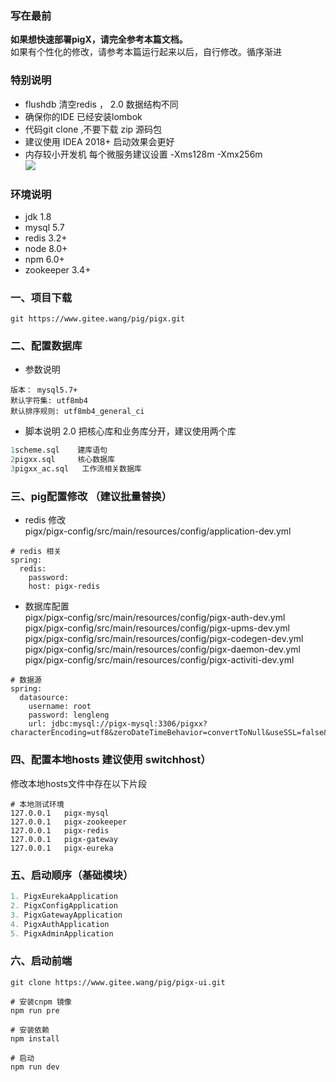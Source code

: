### 写在最前
**如果想快速部署pigX，请完全参考本篇文档。**    
如果有个性化的修改，请参考本篇运行起来以后，自行修改。循序渐进

### 特别说明 
- flushdb 清空redis ， 2.0 数据结构不同
- 确保你的IDE 已经安装lombok 
- 代码git clone ,不要下载 zip 源码包
- 建议使用 IDEA 2018+ 启动效果会更好
- 内存较小开发机 每个微服务建议设置  -Xms128m -Xmx256m  
![](http://a.pigx.top/20181210181538.png)

### 环境说明
- jdk 1.8 
- mysql 5.7
- redis 3.2+
- node 8.0+
- npm 6.0+
- zookeeper 3.4+


### 一、项目下载

```
git https://www.gitee.wang/pig/pigx.git
```

### 二、配置数据库
- 参数说明
```
版本： mysql5.7+
默认字符集: utf8mb4
默认排序规则: utf8mb4_general_ci
```

- 脚本说明 
2.0 把核心库和业务库分开，建议使用两个库   

```sql
1scheme.sql    建库语句
2pigxx.sql     核心数据库
3pigxx_ac.sql   工作流相关数据库

```


### 三、pig配置修改   （建议批量替换）

- redis 修改  
pigx/pigx-config/src/main/resources/config/application-dev.yml

```
# redis 相关
spring:
  redis:
    password:
    host: pigx-redis
``` 
- 数据库配置   
pigx/pigx-config/src/main/resources/config/pigx-auth-dev.yml    
pigx/pigx-config/src/main/resources/config/pigx-upms-dev.yml  
pigx/pigx-config/src/main/resources/config/pigx-codegen-dev.yml  
pigx/pigx-config/src/main/resources/config/pigx-daemon-dev.yml  
pigx/pigx-config/src/main/resources/config/pigx-activiti-dev.yml  

```
# 数据源
spring:
  datasource:
    username: root
    password: lengleng
    url: jdbc:mysql://pigx-mysql:3306/pigxx?characterEncoding=utf8&zeroDateTimeBehavior=convertToNull&useSSL=false&useJDBCCompliantTimezoneShift=true&useLegacyDatetimeCode=false&serverTimezone=Asia/Shanghai
```

### 四、配置本地hosts 建议使用 switchhost）

修改本地hosts文件中存在以下片段


```
# 本地测试环境  
127.0.0.1   pigx-mysql
127.0.0.1	pigx-zookeeper
127.0.0.1	pigx-redis
127.0.0.1	pigx-gateway
127.0.0.1	pigx-eureka
```
### 五、启动顺序（基础模块） 
```java
1. PigxEurekaApplication   
2. PigxConfigApplication  
3. PigxGatewayApplication  
4. PigxAuthApplication 
5. PigxAdminApplication  
```

### 六、启动前端

```
git clone https://www.gitee.wang/pig/pigx-ui.git

# 安装cnpm 镜像
npm run pre

# 安装依赖
npm install

# 启动
npm run dev
```


